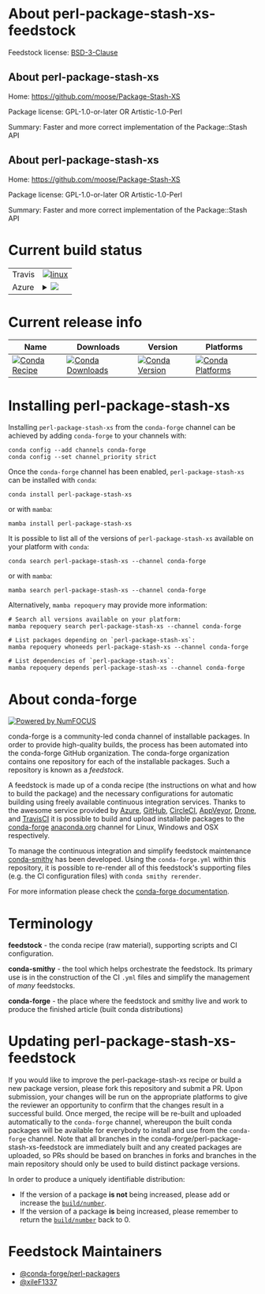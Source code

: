About perl-package-stash-xs-feedstock
=====================================

Feedstock license: [BSD-3-Clause](https://github.com/conda-forge/perl-package-stash-xs-feedstock/blob/main/LICENSE.txt)


About perl-package-stash-xs
---------------------------

Home: https://github.com/moose/Package-Stash-XS

Package license: GPL-1.0-or-later OR Artistic-1.0-Perl

Summary: Faster and more correct implementation of the Package::Stash API

About perl-package-stash-xs
---------------------------

Home: https://github.com/moose/Package-Stash-XS

Package license: GPL-1.0-or-later OR Artistic-1.0-Perl

Summary: Faster and more correct implementation of the Package::Stash API

Current build status
====================


<table><tr>
    <td>Travis</td>
    <td>
      <a href="https://app.travis-ci.com/conda-forge/perl-package-stash-xs-feedstock">
        <img alt="linux" src="https://img.shields.io/travis/com/conda-forge/perl-package-stash-xs-feedstock/main.svg?label=Linux">
      </a>
    </td>
  </tr>
    
  <tr>
    <td>Azure</td>
    <td>
      <details>
        <summary>
          <a href="https://dev.azure.com/conda-forge/feedstock-builds/_build/latest?definitionId=18269&branchName=main">
            <img src="https://dev.azure.com/conda-forge/feedstock-builds/_apis/build/status/perl-package-stash-xs-feedstock?branchName=main">
          </a>
        </summary>
        <table>
          <thead><tr><th>Variant</th><th>Status</th></tr></thead>
          <tbody><tr>
              <td>linux_64</td>
              <td>
                <a href="https://dev.azure.com/conda-forge/feedstock-builds/_build/latest?definitionId=18269&branchName=main">
                  <img src="https://dev.azure.com/conda-forge/feedstock-builds/_apis/build/status/perl-package-stash-xs-feedstock?branchName=main&jobName=linux&configuration=linux%20linux_64_" alt="variant">
                </a>
              </td>
            </tr><tr>
              <td>linux_aarch64</td>
              <td>
                <a href="https://dev.azure.com/conda-forge/feedstock-builds/_build/latest?definitionId=18269&branchName=main">
                  <img src="https://dev.azure.com/conda-forge/feedstock-builds/_apis/build/status/perl-package-stash-xs-feedstock?branchName=main&jobName=linux&configuration=linux%20linux_aarch64_" alt="variant">
                </a>
              </td>
            </tr><tr>
              <td>osx_64</td>
              <td>
                <a href="https://dev.azure.com/conda-forge/feedstock-builds/_build/latest?definitionId=18269&branchName=main">
                  <img src="https://dev.azure.com/conda-forge/feedstock-builds/_apis/build/status/perl-package-stash-xs-feedstock?branchName=main&jobName=osx&configuration=osx%20osx_64_" alt="variant">
                </a>
              </td>
            </tr>
          </tbody>
        </table>
      </details>
    </td>
  </tr>
</table>

Current release info
====================

| Name | Downloads | Version | Platforms |
| --- | --- | --- | --- |
| [![Conda Recipe](https://img.shields.io/badge/recipe-perl--package--stash--xs-green.svg)](https://anaconda.org/conda-forge/perl-package-stash-xs) | [![Conda Downloads](https://img.shields.io/conda/dn/conda-forge/perl-package-stash-xs.svg)](https://anaconda.org/conda-forge/perl-package-stash-xs) | [![Conda Version](https://img.shields.io/conda/vn/conda-forge/perl-package-stash-xs.svg)](https://anaconda.org/conda-forge/perl-package-stash-xs) | [![Conda Platforms](https://img.shields.io/conda/pn/conda-forge/perl-package-stash-xs.svg)](https://anaconda.org/conda-forge/perl-package-stash-xs) |

Installing perl-package-stash-xs
================================

Installing `perl-package-stash-xs` from the `conda-forge` channel can be achieved by adding `conda-forge` to your channels with:

```
conda config --add channels conda-forge
conda config --set channel_priority strict
```

Once the `conda-forge` channel has been enabled, `perl-package-stash-xs` can be installed with `conda`:

```
conda install perl-package-stash-xs
```

or with `mamba`:

```
mamba install perl-package-stash-xs
```

It is possible to list all of the versions of `perl-package-stash-xs` available on your platform with `conda`:

```
conda search perl-package-stash-xs --channel conda-forge
```

or with `mamba`:

```
mamba search perl-package-stash-xs --channel conda-forge
```

Alternatively, `mamba repoquery` may provide more information:

```
# Search all versions available on your platform:
mamba repoquery search perl-package-stash-xs --channel conda-forge

# List packages depending on `perl-package-stash-xs`:
mamba repoquery whoneeds perl-package-stash-xs --channel conda-forge

# List dependencies of `perl-package-stash-xs`:
mamba repoquery depends perl-package-stash-xs --channel conda-forge
```


About conda-forge
=================

[![Powered by
NumFOCUS](https://img.shields.io/badge/powered%20by-NumFOCUS-orange.svg?style=flat&colorA=E1523D&colorB=007D8A)](https://numfocus.org)

conda-forge is a community-led conda channel of installable packages.
In order to provide high-quality builds, the process has been automated into the
conda-forge GitHub organization. The conda-forge organization contains one repository
for each of the installable packages. Such a repository is known as a *feedstock*.

A feedstock is made up of a conda recipe (the instructions on what and how to build
the package) and the necessary configurations for automatic building using freely
available continuous integration services. Thanks to the awesome service provided by
[Azure](https://azure.microsoft.com/en-us/services/devops/), [GitHub](https://github.com/),
[CircleCI](https://circleci.com/), [AppVeyor](https://www.appveyor.com/),
[Drone](https://cloud.drone.io/welcome), and [TravisCI](https://travis-ci.com/)
it is possible to build and upload installable packages to the
[conda-forge](https://anaconda.org/conda-forge) [anaconda.org](https://anaconda.org/)
channel for Linux, Windows and OSX respectively.

To manage the continuous integration and simplify feedstock maintenance
[conda-smithy](https://github.com/conda-forge/conda-smithy) has been developed.
Using the ``conda-forge.yml`` within this repository, it is possible to re-render all of
this feedstock's supporting files (e.g. the CI configuration files) with ``conda smithy rerender``.

For more information please check the [conda-forge documentation](https://conda-forge.org/docs/).

Terminology
===========

**feedstock** - the conda recipe (raw material), supporting scripts and CI configuration.

**conda-smithy** - the tool which helps orchestrate the feedstock.
                   Its primary use is in the construction of the CI ``.yml`` files
                   and simplify the management of *many* feedstocks.

**conda-forge** - the place where the feedstock and smithy live and work to
                  produce the finished article (built conda distributions)


Updating perl-package-stash-xs-feedstock
========================================

If you would like to improve the perl-package-stash-xs recipe or build a new
package version, please fork this repository and submit a PR. Upon submission,
your changes will be run on the appropriate platforms to give the reviewer an
opportunity to confirm that the changes result in a successful build. Once
merged, the recipe will be re-built and uploaded automatically to the
`conda-forge` channel, whereupon the built conda packages will be available for
everybody to install and use from the `conda-forge` channel.
Note that all branches in the conda-forge/perl-package-stash-xs-feedstock are
immediately built and any created packages are uploaded, so PRs should be based
on branches in forks and branches in the main repository should only be used to
build distinct package versions.

In order to produce a uniquely identifiable distribution:
 * If the version of a package **is not** being increased, please add or increase
   the [``build/number``](https://docs.conda.io/projects/conda-build/en/latest/resources/define-metadata.html#build-number-and-string).
 * If the version of a package **is** being increased, please remember to return
   the [``build/number``](https://docs.conda.io/projects/conda-build/en/latest/resources/define-metadata.html#build-number-and-string)
   back to 0.

Feedstock Maintainers
=====================

* [@conda-forge/perl-packagers](https://github.com/orgs/conda-forge/teams/perl-packagers/)
* [@xileF1337](https://github.com/xileF1337/)

